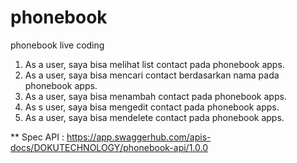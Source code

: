 # phonebook
phonebook live coding

1. As a user, saya bisa melihat list contact pada phonebook apps.
2. As a user, saya bisa mencari contact berdasarkan nama pada phonebook apps.
3. As a user, saya bisa menambah contact pada phonebook apps.
4. As s user, saya bisa mengedit contact pada phonebook apps.
5. As a user, saya bisa mendelete contact pada phonebook apps.  


** Spec API : https://app.swaggerhub.com/apis-docs/DOKUTECHNOLOGY/phonebook-api/1.0.0
